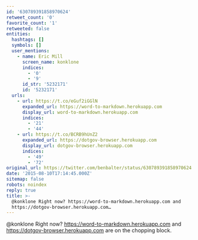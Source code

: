 ```yaml
---
id: '630789391858970624'
retweet_count: '0'
favorite_count: '1'
retweeted: false
entities:
  hashtags: []
  symbols: []
  user_mentions:
    - name: Eric Mill
      screen_name: konklone
      indices:
        - '0'
        - '9'
      id_str: '5232171'
      id: '5232171'
  urls:
    - url: https://t.co/eGuf2iGGlN
      expanded_url: https://word-to-markdown.herokuapp.com
      display_url: word-to-markdown.herokuapp.com
      indices:
        - '21'
        - '44'
    - url: https://t.co/BCRB9hUnZ2
      expanded_url: https://dotgov-browser.herokuapp.com
      display_url: dotgov-browser.herokuapp.com
      indices:
        - '49'
        - '72'
original_url: https://twitter.com/benbalter/status/630789391858970624
date: '2015-08-10T17:14:45.000Z'
sitemap: false
robots: noindex
reply: true
title: >-
  @konklone Right now? https://word-to-markdown.herokuapp.com and
  https://dotgov-browser.herokuapp.com…
---
```


@konklone Right now? https://word-to-markdown.herokuapp.com and https://dotgov-browser.herokuapp.com are on the chopping block.